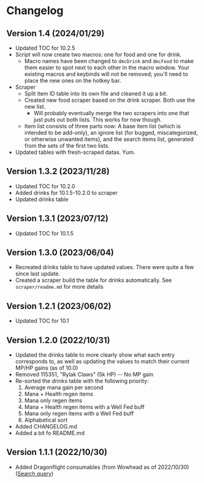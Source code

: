 # Changelog

## Version 1.4 (2024/01/29)
* Updated TOC for 10.2.5
* Script will now create two macros: one for food and one for drink.
  * Macro names have been changed to `dmcDrink` and `dmcFood` to make them easier to spot next to each other in the macro window. Your existing macros and keybinds will not be removed; you'll need to place the new ones on the hotkey bar.
* Scraper
  * Split item ID table into its own file and cleaned it up a bit.
  * Created new food scraper based on the drink scraper. Both use the new list.
    * Will probably eventually merge the two scrapers into one that just puts out both lists. This works for now though.
  * Item list consists of three parts now: A base item list (which is intended to be add-only), an ignore list (for bugged, miscategorized, or otherwise unwanted items), and the search items list, generated from the sets of the first two lists.
* Updated tables with fresh-scraped datas. Yum.

## Version 1.3.2 (2023/11/28)
* Updated TOC for 10.2.0
* Added drinks for 10.1.5-10.2.0 to scraper
* Updated drinks table

## Version 1.3.1 (2023/07/12)
* Updated TOC for 10.1.5

## Version 1.3.0 (2023/06/04)
* Recreated drinks table to have updated values. There were quite a few since last update.
* Created a scraper build the table for drinks automatically. See `scraper/readme.md` for more details

## Version 1.2.1 (2023/06/02)
* Updated TOC for 10.1

## Version 1.2.0 (2022/10/31)
* Updated the drinks table to more clearly show what each entry corresponds to, as well as updating the values to match their current MP/HP gains (as of 10.0)
* Removed 115351, "Rylak Claws" (5k HP) -- No MP gain
* Re-sorted the drinks table with the following priority:
    1. Average mana gain per second
    2. Mana + Health regen items
    3. Mana only regen items
    4. Mana + Health regen items with a Well Fed buff
    5. Mana only regen items with a Well Fed buff
    6. Alphabetical sort
* Added CHANGELOG.md
* Added a bit fo README.md

## Version 1.1.1 (2022/10/30)
* Added Dragonflight consumables (from Wowhead as of 2022/10/30) ([Search query](https://www.wowhead.com/items/consumables/food-and-drinks?filter=166;10;0))